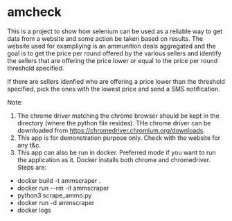# amcheck

This is a project to show how selenium can be used as a reliable way to get data from a website and some action be taken
based on results. The website used for exampliying is an ammunition deals aggregated and the goal is to get the price per
round offered by the various sellers and identify the sellers that are offering the price lower or equal to the price per 
round threshold specified. 

If there are sellers idenfied who are offering a price lower than the threshold specified, pick the ones with the lowest 
price and send a SMS notification. 

Note: 
1. The chrome driver matching the chrome browser should be kept in the directory (where the python file resides). THe 
chrome driver can be downloaded from https://chromedriver.chromium.org/downloads.
2. This app is for demonstration purpose only. Check with the website for any t&c.
3. This app can also be run in docker. Preferred mode if you want to run the application as it. Docker installs both chrome and chromedriver. Steps are:
* docker build -t ammscraper .
* docker run --rm -it ammscraper
* python3 scrape_ammo.py
* docker run -d ammscraper 
* docker logs <continerid>
